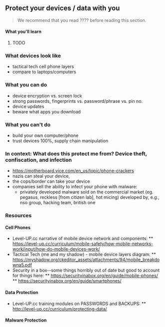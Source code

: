 ## Protect your devices / data with you

> We recommend that you read ???? before reading this section.

#### What you'll learn

1. TODO

### What devices look like

* tactical tech cell phone layers
* compare to laptops/computers

### What you can do

* device encryption vs. screen lock
* strong passwords, fingerprints vs. password/phrase vs. pin no.
* device updates
* beware what apps you download

### What you can't do

* build your own computer/phone
* trust devices 100%, supply chain manipulation

### In context: What does this protect me from? Device theft, confiscation, and infection

* https://motherboard.vice.com/en_us/topic/phone-crackers
* nazis can steal your device,
* the cops/border can take your device
* companies sell the ability to infect your phone with malware:
  * privately developed malware sold on the commercial market (eg. pegasus, reckless [from citizen lab], hot micing) developed by, e.g., nso group, hacking team, british one

### Resources

#### Cell Phones

* Level-UP.cc narrative of mobile device network and components:
    ** https://level-up.cc/curriculum/mobile-safety/how-mobile-networks-work/input/how-do-mobile-devices-work/
* Tactical Tech (me and my shadow) - mobile device layers diagram:
    ** https://myshadow.org/ckeditor_assets/attachments/94/mobile_breakdowna5.pdf
* Security in a box--some things horribly out of date but good to account for things here:
    ** https://securityinabox.org/en/guide/mobile-phones/
    ** https://securityinabox.org/en/guide/smartphones/

#### Data Protection

* Level-UP.cc training modules on PASSWORDS and BACKUPS:
** http://level-up.cc/curriculum/protecting-data/

#### Malware Protection
